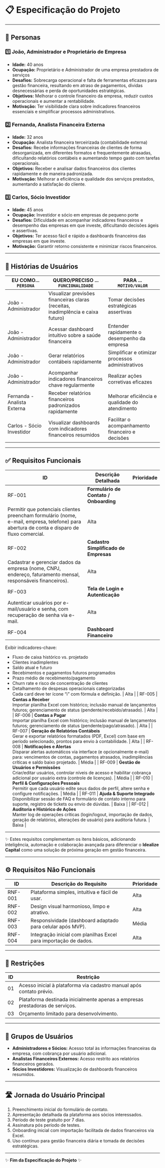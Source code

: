 # 📋 Especificação do Projeto

---

## 👥 Personas

### 1️⃣ **João, Administrador e Proprietário de Empresa**

- **Idade:** 40 anos  
- **Ocupação:** Proprietário e Administrador de uma empresa prestadora de serviços  
- **Desafios:** Sobrecarga operacional e falta de ferramentas eficazes para gestão financeira, resultando em atraso de pagamentos, dívidas desnecessárias e perda de oportunidades estratégicas.
- **Objetivos:** Melhorar o controle financeiro da empresa, reduzir custos operacionais e aumentar a rentabilidade.
- **Motivação:** Ter visibilidade clara sobre indicadores financeiros essenciais e simplificar processos administrativos.

### 2️⃣ **Fernanda, Analista Financeira Externa**

- **Idade:** 32 anos  
- **Ocupação:** Analista financeira terceirizada (contabilidade externa)  
- **Desafios:** Recebe informações financeiras de clientes de forma desorganizada, em diferentes formatos e frequentemente atrasadas, dificultando relatórios contábeis e aumentando tempo gasto com tarefas operacionais.
- **Objetivos:** Receber e analisar dados financeiros dos clientes rapidamente e de maneira padronizada.
- **Motivação:** Melhorar a eficiência e qualidade dos serviços prestados, aumentando a satisfação do cliente.

### 3️⃣ **Carlos, Sócio Investidor**

- **Idade:** 45 anos  
- **Ocupação:** Investidor e sócio em empresas de pequeno porte  
- **Desafios:** Dificuldade em acompanhar indicadores financeiros e desempenho das empresas em que investe, dificultando decisões ágeis e assertivas.
- **Objetivos:** Ter acesso fácil e rápido a dashboards financeiros das empresas em que investe.
- **Motivação:** Garantir retorno consistente e minimizar riscos financeiros.

---

## 📖 Histórias de Usuários

| EU COMO... `PERSONA` | QUERO/PRECISO ... `FUNCIONALIDADE` | PARA ... `MOTIVO/VALOR` |
|----------------------|------------------------------------|-------------------------|
| João - Administrador | Visualizar previsões financeiras claras (receitas, inadimplência e caixa futuro) | Tomar decisões estratégicas assertivas |
| João - Administrador | Acessar dashboard intuitivo sobre a saúde financeira | Entender rapidamente o desempenho da empresa |
| João - Administrador | Gerar relatórios contábeis rapidamente | Simplificar e otimizar processos administrativos |
| João - Administrador | Acompanhar indicadores financeiros chave regularmente | Realizar ações corretivas eficazes |
| Fernanda - Analista Externa | Receber relatórios financeiros padronizados rapidamente | Melhorar eficiência e qualidade do atendimento |
| Carlos - Sócio Investidor | Visualizar dashboards com indicadores financeiros resumidos | Facilitar o acompanhamento financeiro e decisões |

---

## ✅ Requisitos Funcionais

| ID     | Descrição Detalhada                                                                                                                        | Prioridade |
|--------|---------------------------------------------------------------------------------------------------------------------------------------------|------------|
| RF-001 | **Formulário de Contato / Onboarding**  
Permitir que potenciais clientes preencham formulário (nome, e-mail, empresa, telefone) para abertura de conta e disparo de fluxo comercial. | Alta       |
| RF-002 | **Cadastro Simplificado de Empresas**  
Cadastrar e gerenciar dados da empresa (nome, CNPJ, endereço, faturamento mensal, responsáveis financeiros).                                    | Alta       |
| RF-003 | **Tela de Login e Autenticação**  
Autenticar usuários por e-mail/usuário e senha, com recuperação de senha via e-mail.                                                            | Alta       |
| RF-004 | **Dashboard Financeiro**  
Exibir indicadores-chave:  
  - Fluxo de caixa histórico vs. projetado  
  - Clientes inadimplentes  
  - Saldo atual e futuro  
  - Recebimentos e pagamentos futuros programados  
  - Prazo médio de recebimento/pagamento  
  - Churn rate e risco de concentração de clientes  
  - Detalhamento de despesas operacionais categorizadas  
Cada card deve ter ícone “ℹ️” com fórmula e definição.                  | Alta       |
| RF-005 | **Contas a Receber**  
Importar planilha Excel com histórico; inclusão manual de lançamentos futuros; gerenciamento de status (pendente/recebido/atrasado).         | Alta       |
| RF-006 | **Contas a Pagar**  
Importar planilha Excel com histórico; inclusão manual de lançamentos futuros; gerenciamento de status (pendente/pago/atrasado).             | Alta       |
| RF-007 | **Geração de Relatórios Contábeis**  
Gerar e exportar relatórios formatados (PDF, Excel) com base em período selecionado, prontos para envio à contabilidade.                         | Alta       |
| RF-008 | **Notificações e Alertas**  
Disparar alertas automáticos via interface (e opcionalmente e-mail) para: vencimentos de contas, pagamentos atrasados, inadimplências críticas e saldo baixo projetado. | Média      |
| RF-009 | **Gestão de Usuários e Permissões**  
Criar/editar usuários, controlar níveis de acesso e habilitar cobrança adicional por usuário extra (controle de licenças).                        | Média      |
| RF-010 | **Perfil & Configurações Pessoais**  
Permitir que cada usuário edite seus dados de perfil, altere senha e configure notificações.                                                    | Média      |
| RF-011 | **Ajuda & Suporte Integrado**  
Disponibilizar sessão de FAQ e formulário de contato interno para suporte, registro de tickets ou envio de dúvidas.                                | Baixa      |
| RF-012 | **Auditoria e Histórico de Ações**  
Manter log de operações críticas (login/logout, importação de dados, geração de relatórios, alterações de usuário) para auditoria futura.         | Baixa      |

---

✨ Estes requisitos complementam os itens básicos, adicionando inteligência, automação e colaboração avançada para diferenciar o **Idealize Capital** como uma solução de próxima geração em gestão financeira.  


---

## ⚙️ Requisitos Não Funcionais

| ID      | Descrição do Requisito | Prioridade |
|---------|-------------------------|------------|
| RNF-001 | Plataforma simples, intuitiva e fácil de usar. | Alta |
| RNF-002 | Design visual harmonioso, limpo e atrativo. | Alta |
| RNF-003 | Responsividade (dashboard adaptado para celular após MVP). | Média |
| RNF-004 | Integração inicial com planilhas Excel para importação de dados. | Alta |

---

## 🚫 Restrições

| ID | Restrição |
|----|-----------|
| 01 | Acesso inicial à plataforma via cadastro manual após contato prévio. |
| 02 | Plataforma destinada inicialmente apenas a empresas prestadoras de serviços. |
| 03 | Orçamento limitado para desenvolvimento. |

---

## 🎯 Grupos de Usuários

- **Administradores e Sócios:** Acesso total às informações financeiras da empresa, com cobrança por usuário adicional.
- **Analistas Financeiros Externos:** Acesso restrito aos relatórios financeiros gerados.
- **Sócios Investidores:** Visualização de dashboards financeiros resumidos.

---

## 🛣️ Jornada do Usuário Principal

1. Preenchimento inicial do formulário de contato.
2. Apresentação detalhada da plataforma aos sócios interessados.
3. Período de teste gratuito por 7 dias.
4. Assinatura pós período de testes.
5. Onboarding inicial com importação facilitada de dados financeiros via Excel.
6. Uso contínuo para gestão financeira diária e tomada de decisões estratégicas.

---

✨ **Fim da Especificação do Projeto** ✨
